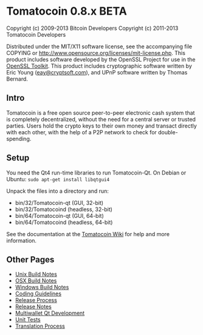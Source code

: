 Tomatocoin 0.8.x BETA
====================

Copyright (c) 2009-2013 Bitcoin Developers
Copyright (c) 2011-2013 Tomatocoin Developers

Distributed under the MIT/X11 software license, see the accompanying
file COPYING or http://www.opensource.org/licenses/mit-license.php.
This product includes software developed by the OpenSSL Project for use in the [OpenSSL Toolkit](http://www.openssl.org/). This product includes
cryptographic software written by Eric Young ([eay@cryptsoft.com](mailto:eay@cryptsoft.com)), and UPnP software written by Thomas Bernard.


Intro
---------------------
Tomatocoin is a free open source peer-to-peer electronic cash system that is
completely decentralized, without the need for a central server or trusted
parties.  Users hold the crypto keys to their own money and transact directly
with each other, with the help of a P2P network to check for double-spending.


Setup
---------------------
You need the Qt4 run-time libraries to run Tomatocoin-Qt. On Debian or Ubuntu:
	`sudo apt-get install libqtgui4`

Unpack the files into a directory and run:

- bin/32/Tomatocoin-qt (GUI, 32-bit)
- bin/32/Tomatocoind (headless, 32-bit)
- bin/64/Tomatocoin-qt (GUI, 64-bit)
- bin/64/Tomatocoind (headless, 64-bit)

See the documentation at the [Tomatocoin Wiki](http://Tomatocoin.info)
for help and more information.


Other Pages
---------------------
- [Unix Build Notes](build-unix.md)
- [OSX Build Notes](build-osx.md)
- [Windows Build Notes](build-msw.md)
- [Coding Guidelines](coding.md)
- [Release Process](release-process.md)
- [Release Notes](release-notes.md)
- [Multiwallet Qt Development](multiwallet-qt.md)
- [Unit Tests](unit-tests.md)
- [Translation Process](translation_process.md)
